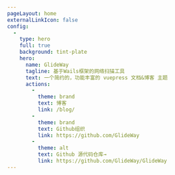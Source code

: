 ```yaml
---
pageLayout: home
externalLinkIcon: false
config:
  -
    type: hero
    full: true
    background: tint-plate
    hero:
      name: GlideWay
      tagline: 基于Wails框架的网络扫描工具
      text: 一个简约的，功能丰富的 vuepress 文档&博客 主题
      actions:
        -
          theme: brand
          text: 博客
          link: /blog/
        -
          theme: brand
          text: Github组织
          link: https://github.com/GlideWay
        -
          theme: alt
          text: Github 源代码仓库→
          link: https://github.com/GlideWay/GlideWay
---
```

